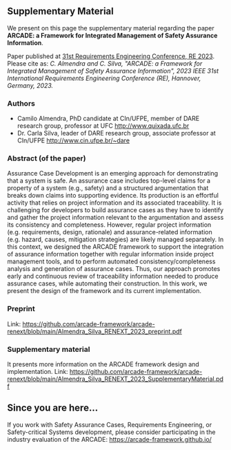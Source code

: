 ## Supplementary Material

We present on this page the supplementary material regarding the paper **ARCADE: a Framework for Integrated Management of Safety Assurance Information**.

Paper published at [31st Requirements Engineering Conference, RE 2023](https://conf.researchr.org/home/RE-2023). Please cite as: *C. Almendra and C. Silva, "ARCADE: a Framework for Integrated Management of Safety Assurance Information", 2023 IEEE 31st International Requirements Engineering Conference (RE), Hannover, Germany, 2023.*

### Authors

- Camilo Almendra, PhD candidate at CIn/UFPE, member of DARE research group, professor at UFC <http://www.quixada.ufc.br>
- Dr. Carla Silva, leader of DARE research group, associate professor at CIn/UFPE <http://www.cin.ufpe.br/~dare> 

### Abstract (of the paper)

Assurance Case Development is an emerging approach for demonstrating that a system is safe. An assurance case includes top-level claims for a property of a system (e.g., safety) and a structured argumentation that breaks down claims into supporting evidence. Its production is an effortful activity that relies on project information and its associated traceability. It is challenging for developers to build assurance cases as they have to identify and gather the project information relevant to the argumentation and assess its consistency and completeness. However, regular project information (e.g. requirements, design, rationale) and assurance-related information (e.g. hazard, causes, mitigation strategies) are likely managed separately. In this context, we designed the ARCADE framework to support the integration of assurance information together with regular information inside project management tools, and to perform automated consistency/completeness analysis and generation of assurance cases. Thus, our approach promotes early and continuous review of traceability information needed to produce assurance cases, while automating their construction. In this work, we present the design of the framework and its current implementation.

### Preprint

Link: <https://github.com/arcade-framework/arcade-renext/blob/main/Almendra_Silva_RENEXT_2023_preprint.pdf>

### Supplementary material

It presents more information on the ARCADE framework design and implementation. Link: <https://github.com/arcade-framework/arcade-renext/blob/main/Almendra_Silva_RENEXT_2023_SupplementaryMaterial.pdf>

## Since you are here...

If you work with Safety Assurance Cases, Requirements Engineering, or Safety-critical Systems development, please consider participating in the industry evaluation of the ARCADE: <https://arcade-framework.github.io/>

